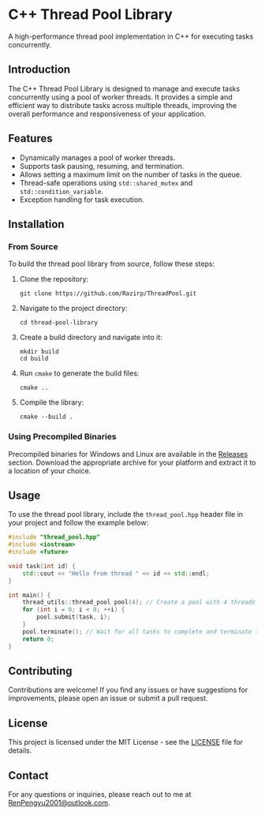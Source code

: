 # C++ Thread Pool Library

A high-performance thread pool implementation in C++ for executing tasks concurrently.

## Introduction

The C++ Thread Pool Library is designed to manage and execute tasks concurrently using a pool of worker threads. It provides a simple and efficient way to distribute tasks across multiple threads, improving the overall performance and responsiveness of your application.

## Features

- Dynamically manages a pool of worker threads.
- Supports task pausing, resuming, and termination.
- Allows setting a maximum limit on the number of tasks in the queue.
- Thread-safe operations using `std::shared_mutex` and `std::condition_variable`.
- Exception handling for task execution.

## Installation

### From Source

To build the thread pool library from source, follow these steps:

1. Clone the repository:
   ```
   git clone https://github.com/Razirp/ThreadPool.git
   ```
2. Navigate to the project directory:
   ```
   cd thread-pool-library
   ```
3. Create a build directory and navigate into it:
   ```
   mkdir build
   cd build
   ```
4. Run `cmake` to generate the build files:
   ```
   cmake ..
   ```
5. Compile the library:
   ```
   cmake --build .
   ```

### Using Precompiled Binaries

Precompiled binaries for Windows and Linux are available in the [Releases](https://github.com/your-username/thread-pool-library/releases) section. Download the appropriate archive for your platform and extract it to a location of your choice.

## Usage

To use the thread pool library, include the `thread_pool.hpp` header file in your project and follow the example below:

```cpp
#include "thread_pool.hpp"
#include <iostream>
#include <future>

void task(int id) {
    std::cout << "Hello from thread " << id << std::endl;
}

int main() {
    thread_utils::thread_pool pool(4); // Create a pool with 4 threads
    for (int i = 0; i < 8; ++i) {
        pool.submit(task, i);
    }
    pool.terminate(); // Wait for all tasks to complete and terminate the pool
    return 0;
}
```

## Contributing

Contributions are welcome! If you find any issues or have suggestions for improvements, please open an issue or submit a pull request.

## License

This project is licensed under the MIT License - see the [LICENSE](LICENSE) file for details.

## Contact

For any questions or inquiries, please reach out to me at RenPengyu2001@outlook.com.
